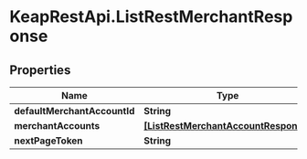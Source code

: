 # KeapRestApi.ListRestMerchantResponse

## Properties

Name | Type | Description | Notes
------------ | ------------- | ------------- | -------------
**defaultMerchantAccountId** | **String** |  | [optional] 
**merchantAccounts** | [**[ListRestMerchantAccountResponse]**](ListRestMerchantAccountResponse.md) |  | [optional] 
**nextPageToken** | **String** |  | [optional] 



